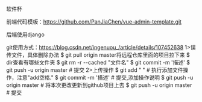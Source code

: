 软件杯

前端代码模板：https://github.com/PanJiaChen/vue-admin-template.git

后端使用django


git使用方式：https://blog.csdn.net/ingenuou_/article/details/107452638
1>误传文件，具体删除办法
  $ git pull origin master将远程仓库里面的项目拉下来
  $ dir查看有哪些文件夹
  $ git rm -r --cached "文件名"
  $ git commit -m '描述'
  $ git push -u origin master   # 提交
2>上传操作
  $ git add " "                 # 执行添加文件操作，注意"add空格."
  $ git commit -m '描述'        # 提交,添加操作说明
  $ git push -u origin master   # 将本次更改更新到github项目上去
  $ git push -u origin master   # 提交
